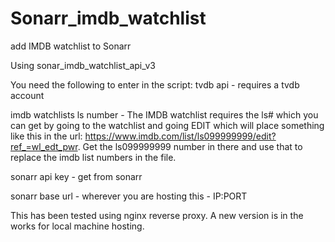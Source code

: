 # Sonarr_imdb_watchlist
add IMDB watchlist to Sonarr

Using sonar_imdb_watchlist_api_v3

You need the following to enter in the script:
tvdb api - requires a tvdb account

imdb watchlists ls number - The IMDB watchlist requires the ls# which you can get by going to the watchlist and going EDIT which will place something like this in the url: https://www.imdb.com/list/ls099999999/edit?ref_=wl_edt_pwr. Get the ls099999999 number in there and use that to replace the imdb list numbers in the file.

sonarr api key - get from sonarr

sonarr base url - wherever you are hosting this - IP:PORT

This has been tested using nginx reverse proxy. A new version is in the works for local machine hosting.
